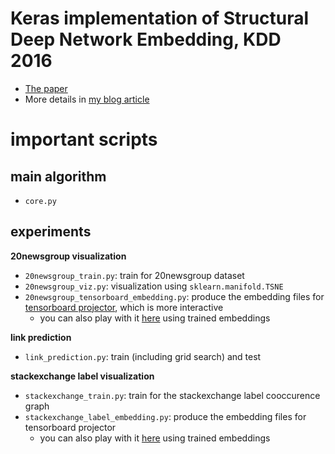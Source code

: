 #  Keras implementation of Structural Deep Network Embedding, KDD 2016

- [The paper](http://www.kdd.org/kdd2016/subtopic/view/structural-deep-network-embedding)
- More details in [my blog article]()

# important scripts

## main algorithm

- `core.py`

## experiments

**20newsgroup visualization**

- `20newsgroup_train.py`: train for 20newsgroup dataset
- `20newsgroup_viz.py`: visualization using `sklearn.manifold.TSNE`
- `20newsgroup_tensorboard_embedding.py`: produce the embedding files for [tensorboard projector](https://www.tensorflow.org/versions/r0.12/how_tos/embedding_viz/), which is more interactive
  - you can also play with it [here](http://projector.tensorflow.org/?config=https://gist.githubusercontent.com/xiaohan2012/f9b66b262ba6f92b0f943be896338146/raw/b3cf61184380a435e710d1702a5f84b6fe6896b6/20news-projector-config.json) using trained embeddings


**link prediction**

- `link_prediction.py`: train (including grid search) and  test

**stackexchange label visualization**

- `stackexchange_train.py`: train for the stackexchange label cooccurence graph
- `stackexchange_label_embedding.py`: produce the embedding files for tensorboard projector
  - you can also play with it [here](http://projector.tensorflow.org/?config=https://gist.githubusercontent.com/xiaohan2012/5c533ae2d4c67918c3648a23363307c6/raw/a23dd0b1540b3675d211e5f6db4ffdb969de202d/datascience-tensorboard-config) using trained embeddings